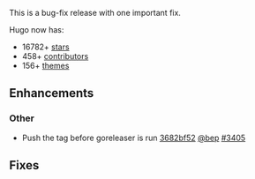 

This is a bug-fix release with one important fix.


Hugo now has:

* 16782+ [stars](https://github.com/spf13/hugo/stargazers)
* 458+ [contributors](https://github.com/spf13/hugo/graphs/contributors)
* 156+ [themes](http://themes.gohugo.io/)

## Enhancements

### Other

* Push the tag before goreleaser is run [3682bf52](https://github.com/spf13/hugo/commit/3682bf527989e86d9da32d76809306cb576383e8) [@bep](https://github.com/bep) [#3405](https://github.com/spf13/hugo/issues/3405) 

## Fixes






